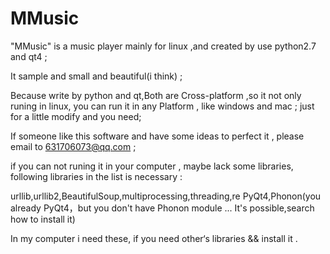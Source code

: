 MMusic
======

"MMusic" is a music player mainly for linux ,and created by use python2.7 and qt4 ;

It sample and small and beautiful(i think) ; 

Because write by python and qt,Both are Cross-platform ,so it not only runing in linux,
you can run it in any Platform , like windows and mac ; just for a little modify and you need;

If someone like this software and have some ideas to perfect it , please email to 631706073@qq.com ;



if you can not runing it in your computer , 
maybe lack some libraries, following libraries in the list is necessary :

urllib,urllib2,BeautifulSoup,multiprocessing,threading,re
PyQt4,Phonon(you already PyQt4，but you don't have Phonon module ... It's possible,search how to install it)

In my computer i need these, if you need other‘s libraries && install it .

